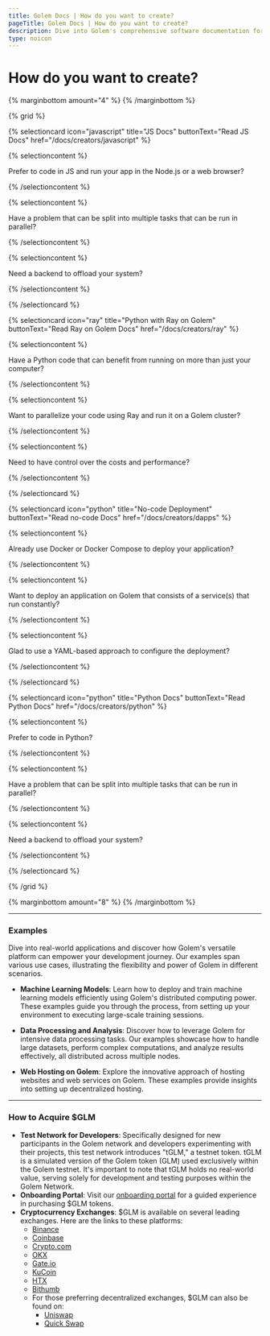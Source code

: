 ```yaml
---
title: Golem Docs | How do you want to create?
pageTitle: Golem Docs | How do you want to create?
description: Dive into Golem's comprehensive software documentation for creators. Whether you're working with JS or prefer a no-code approach, our in-depth user guides provide all the information you need to streamline your development process.
type: noicon
---
```


# How do you want to create?

{% marginbottom amount="4" %}
{% /marginbottom %}

{% grid %}

{% selectioncard icon="javascript" title="JS Docs" buttonText="Read JS Docs" href="/docs/creators/javascript" %}

{% selectioncontent %}

Prefer to code in JS and run your app in the Node.js or a web browser?

{% /selectioncontent %}

{% selectioncontent %}

Have a problem that can be split into multiple tasks that can be run in parallel?

{% /selectioncontent %}

{% selectioncontent %}

Need a backend to offload your system?

{% /selectioncontent %}

{% /selectioncard %}

{% selectioncard icon="ray" title="Python with Ray on Golem" buttonText="Read Ray on Golem Docs" href="/docs/creators/ray" %}

{% selectioncontent %}

Have a Python code that can benefit from running on more than just your computer?

{% /selectioncontent %}

{% selectioncontent %}

Want to parallelize your code using Ray and run it on a Golem cluster?

{% /selectioncontent %}

{% selectioncontent %}

Need to have control over the costs and performance?

{% /selectioncontent %}

{% /selectioncard %}

{% selectioncard icon="python" title="No-code Deployment" buttonText="Read no-code Docs" href="/docs/creators/dapps" %}

{% selectioncontent %}

Already use Docker or Docker Compose to deploy your application?

{% /selectioncontent %}

{% selectioncontent %}

Want to deploy an application on Golem that consists of a service(s) that run constantly?

{% /selectioncontent %}

{% selectioncontent %}

Glad to use a YAML-based approach to configure the deployment?

{% /selectioncontent %}

{% /selectioncard %}

{% selectioncard icon="python" title="Python Docs" buttonText="Read Python Docs" href="/docs/creators/python" %}

{% selectioncontent %}

Prefer to code in Python?

{% /selectioncontent %}

{% selectioncontent %}

Have a problem that can be split into multiple tasks that can be run in parallel?

{% /selectioncontent %}

{% selectioncontent %}

Need a backend to offload your system?

{% /selectioncontent %}

{% /selectioncard %}

{% /grid %}

{% marginbottom amount="8" %}
{% /marginbottom %}

---

### Examples

Dive into real-world applications and discover how Golem's versatile platform can empower your development journey. Our examples span various use cases, illustrating the flexibility and power of Golem in different scenarios.

- **Machine Learning Models**: Learn how to deploy and train machine learning models efficiently using Golem's distributed computing power. These examples guide you through the process, from setting up your environment to executing large-scale training sessions.

- **Data Processing and Analysis**: Discover how to leverage Golem for intensive data processing tasks. Our examples showcase how to handle large datasets, perform complex computations, and analyze results effectively, all distributed across multiple nodes.

- **Web Hosting on Golem**: Explore the innovative approach of hosting websites and web services on Golem. These examples provide insights into setting up decentralized hosting.

---

### How to Acquire $GLM

- **Test Network for Developers**: Specifically designed for new participants in the Golem network and developers experimenting with their projects, this test network introduces "tGLM," a testnet token. tGLM is a simulated version of the Golem token (GLM) used exclusively within the Golem testnet. It's important to note that tGLM holds no real-world value, serving solely for development and testing purposes within the Golem Network.
- **Onboarding Portal**: Visit our [onboarding portal](https://glm.golem.network/) for a guided experience in purchasing $GLM tokens.
- **Cryptocurrency Exchanges**: $GLM is available on several leading exchanges. Here are the links to these platforms:
  - [Binance](https://www.binance.com/)
  - [Coinbase](https://www.coinbase.com/)
  - [Crypto.com](https://crypto.com/)
  - [OKX](https://www.okx.com/)
  - [Gate.io](https://www.gate.io/)
  - [KuCoin](https://www.kucoin.com/)
  - [HTX](https://www.htx.com/)
  - [Bithumb](https://www.bithumb.com/)
  - For those preferring decentralized exchanges, $GLM can also be found on:
    - [Uniswap](https://uniswap.org/)
    - [Quick Swap](https://quickswap.exchange/)
